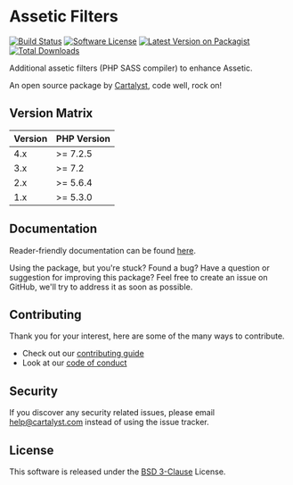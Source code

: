 # Assetic Filters

[![Build Status][icon-travis]][link-travis]
[![Software License][icon-license]][link-license]
[![Latest Version on Packagist][icon-version]][link-packagist]
[![Total Downloads][icon-downloads]][link-packagist]

Additional assetic filters (PHP SASS compiler) to enhance Assetic.

An open source package by [Cartalyst](https://cartalyst.com), code well, rock on!

## Version Matrix

Version | PHP Version
------- | ------------
4.x     | >= 7.2.5
3.x     | >= 7.2
2.x     | >= 5.6.4
1.x     | >= 5.3.0

## Documentation

Reader-friendly documentation can be found [here][link-docs].

Using the package, but you're stuck? Found a bug? Have a question or suggestion for improving this package? Feel free to create an issue on GitHub, we'll try to address it as soon as possible.

## Contributing

Thank you for your interest, here are some of the many ways to contribute.

- Check out our [contributing guide](/.github/CONTRIBUTING.md)
- Look at our [code of conduct](/.github/CODE_OF_CONDUCT.md)

## Security

If you discover any security related issues, please email help@cartalyst.com instead of using the issue tracker.

## License

This software is released under the [BSD 3-Clause](LICENSE) License.

[link-docs]:      https://cartalyst.com/manual/assetic-filters
[link-travis]:    https://travis-ci.com/cartalyst/assetic-filters
[link-license]:   https://opensource.org/licenses/MIT
[link-packagist]: https://packagist.org/packages/cartalyst/assetic-filters

[icon-travis]:    https://travis-ci.com/cartalyst/assetic-filters.svg?branch=4.x
[icon-license]:   https://poser.pugx.org/cartalyst/assetic-filters/license
[icon-version]:   https://poser.pugx.org/cartalyst/assetic-filters/version
[icon-downloads]: https://poser.pugx.org/cartalyst/assetic-filters/downloads
